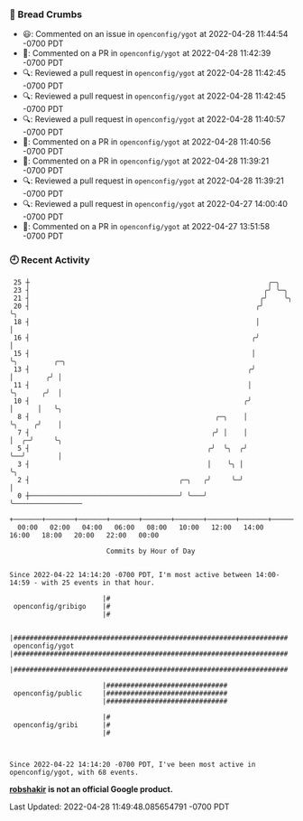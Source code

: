 ### 🍞 Bread Crumbs

 * 😃: Commented on an issue in `openconfig/ygot` at 2022-04-28 11:44:54 -0700 PDT
 * 💬: Commented on a PR in  `openconfig/ygot` at 2022-04-28 11:42:39 -0700 PDT
 * 🔍: Reviewed a pull request in  `openconfig/ygot` at 2022-04-28 11:42:45 -0700 PDT
 * 🔍: Reviewed a pull request in  `openconfig/ygot` at 2022-04-28 11:42:45 -0700 PDT
 * 🔍: Reviewed a pull request in  `openconfig/ygot` at 2022-04-28 11:40:57 -0700 PDT
 * 💬: Commented on a PR in  `openconfig/ygot` at 2022-04-28 11:40:56 -0700 PDT
 * 💬: Commented on a PR in  `openconfig/ygot` at 2022-04-28 11:39:21 -0700 PDT
 * 🔍: Reviewed a pull request in  `openconfig/ygot` at 2022-04-28 11:39:21 -0700 PDT
 * 🔍: Reviewed a pull request in  `openconfig/ygot` at 2022-04-27 14:00:40 -0700 PDT
 * 💬: Commented on a PR in  `openconfig/ygot` at 2022-04-27 13:51:58 -0700 PDT

### 🕘 Recent Activity
```
 25 ┼                                                           ╭─╮
 23 ┤                                                          ╭╯ ╰─╮
 21 ┤                                                         ╭╯    ╰╮
 20 ┤                                                        ╭╯      ╰╮
 18 ┤                                                        │        │
 16 ┤                                                       ╭╯        │
 15 ┤                                                       │         ╰╮         ╭─╮
 13 ┤                                                      ╭╯          │        ╭╯ │
 11 ┤                                                      │           ╰╮      ╭╯  │
 10 ┤                                                     ╭╯            │      │   ╰╮
  8 ┤                                              ╭─╮    │             ╰╮    ╭╯    │
  7 ┤                                             ╭╯ │    │              │  ╭─╯     ╰╮
  5 ┤                                            ╭╯  ╰╮  ╭╯              ╰──╯        │
  3 ┤                                            │    ╰╮ │                           ╰╮
  2 ┤                                     ╭─╮   ╭╯     ╰─╯                            │
  0 ┼─────────────────────────────────────╯ ╰───╯                                     ╰─────────────────
    +───────+───────+───────+───────+───────+───────+───────+───────+───────+───────+───────+───────+────
  00:00   02:00   04:00   06:00   08:00   10:00   12:00   14:00   16:00   18:00   20:00   22:00   00:00   

						Commits by Hour of Day


Since 2022-04-22 14:14:20 -0700 PDT, I'm most active between 14:00-14:59 - with 25 events in that hour.

```



```
                       |#
 openconfig/gribigo    |#
                       |#

                       |####################################################################
 openconfig/ygot       |####################################################################
                       |####################################################################

                       |##############################
 openconfig/public     |##############################
                       |##############################

                       |#
 openconfig/gribi      |#
                       |#



Since 2022-04-22 14:14:20 -0700 PDT, I've been most active in openconfig/ygot, with 68 events.

```
**[robshakir](mailto:robjs@google.com) is not an official Google product.**  


Last Updated: 2022-04-28 11:49:48.085654791 -0700 PDT

